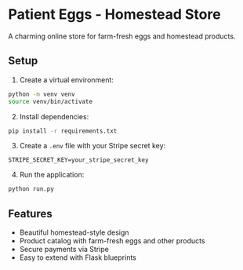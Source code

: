 # Patient Eggs - Homestead Store

A charming online store for farm-fresh eggs and homestead products.

## Setup

1. Create a virtual environment:
```bash
python -m venv venv
source venv/bin/activate
```

2. Install dependencies:
```bash
pip install -r requirements.txt
```

3. Create a `.env` file with your Stripe secret key:
```
STRIPE_SECRET_KEY=your_stripe_secret_key
```

4. Run the application:
```bash
python run.py
```

## Features
- Beautiful homestead-style design
- Product catalog with farm-fresh eggs and other products
- Secure payments via Stripe
- Easy to extend with Flask blueprints
